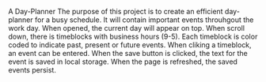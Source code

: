 A Day-Planner
The purpose of this project is to create an efficient day-planner for a busy schedule.
It will contain important events throuhgout the work day.
When opened, the current day will appear on top.
When scroll down, there is timeblocks with business hours (9-5).
Each timeblock is color coded to indicate past, present or future events.
When cliking a timeblock, an event can be entered.
When the save button is clicked, the text for the event is saved in local storage.
When the page is refreshed, the saved events persist.


